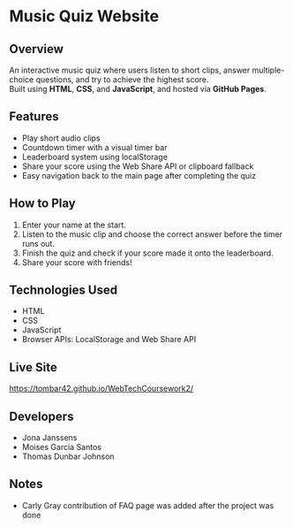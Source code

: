 # Music Quiz Website

## Overview
An interactive music quiz where users listen to short clips, answer multiple-choice questions, and try to achieve the highest score.  
Built using **HTML**, **CSS**, and **JavaScript**, and hosted via **GitHub Pages**.

## Features
- Play short audio clips
- Countdown timer with a visual timer bar  
- Leaderboard system using localStorage
- Share your score using the Web Share API or clipboard fallback  
- Easy navigation back to the main page after completing the quiz  

## How to Play
1. Enter your name at the start.
2. Listen to the music clip and choose the correct answer before the timer runs out.
3. Finish the quiz and check if your score made it onto the leaderboard.
4. Share your score with friends!

## Technologies Used
- HTML
- CSS
- JavaScript
- Browser APIs: LocalStorage and Web Share API

## Live Site
https://tombar42.github.io/WebTechCoursework2/

## Developers
- Jona Janssens
- Moises Garcia Santos
- Thomas Dunbar Johnson
  
## Notes
- Carly Gray contribution of FAQ page was added after the project was done
  
